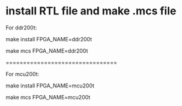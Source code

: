 install RTL file and make .mcs file
===================================


For ddr200t:

make install  FPGA_NAME=ddr200t 

make mcs      FPGA_NAME=ddr200t 

================================


For mcu200t:

make install  FPGA_NAME=mcu200t 

make mcs      FPGA_NAME=mcu200t 

